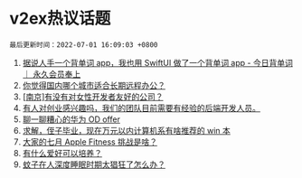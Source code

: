 # v2ex热议话题

`最后更新时间：2022-07-01 16:09:03 +0800`

1. [据说人手一个背单词 app，我也用 SwiftUI 做了一个背单词 app - 今日背单词 ｜ 永久会员奉上](https://www.v2ex.com/t/863238)
1. [你觉得国内哪个城市适合长期远程办公？](https://www.v2ex.com/t/863366)
1. [[南京]有没有对女性开发者友好的公司？](https://www.v2ex.com/t/863380)
1. [有人对创业感兴趣吗，我们的团队目前需要有经验的后端开发人员。](https://www.v2ex.com/t/863374)
1. [聊一聊糟心的华为 OD offer](https://www.v2ex.com/t/863240)
1. [求解，侄子毕业，现在万元以内计算机系有啥推荐的 win 本](https://www.v2ex.com/t/863309)
1. [大家的七月 Apple Fitness 挑战是啥？](https://www.v2ex.com/t/863358)
1. [有什么爱好可以培养？](https://www.v2ex.com/t/863336)
1. [蚊子在人深度睡眠时期太猖狂了怎么办？](https://www.v2ex.com/t/863357)


